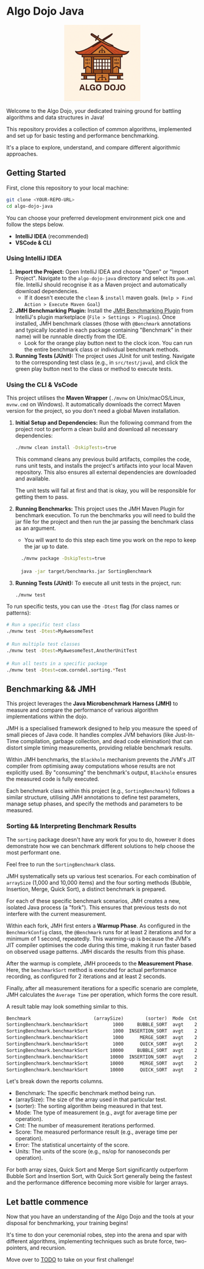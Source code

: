 # Algo Dojo Java

<p align="center">
  <img width="200px" src="src/main/resources/images/logo.png" alt="Algo Dojo Logo" />
</p>

Welcome to the Algo Dojo, your dedicated training ground for battling algorithms and data structures in Java!

This repository provides a collection of common algorithms, implemented and set up for basic testing and performance
benchmarking.

It's a place to explore, understand, and compare different algorithmic approaches.

## Getting Started

First, clone this repository to your local machine:

```bash
git clone <YOUR-REPO-URL>
cd algo-dojo-java
````

You can choose your preferred development environment pick one and follow the steps below.

- **IntelliJ IDEA** (recommended)
- **VSCode & CLI**

### Using IntelliJ IDEA

1. **Import the Project:** Open IntelliJ IDEA and choose "Open" or "Import Project". Navigate to the `algo-dojo-java`
   directory and select its `pom.xml` file. IntelliJ should recognise it as a Maven project and automatically download
   dependencies.
    - If it doesn't execute the `clean` & `install` maven goals. (`Help > Find Action > Execute Maven Goal`)
2. **JMH Benchmarking Plugin:** Install
   the [JMH Benchmarking Plugin](https://plugins.jetbrains.com/plugin/7529-jmh-java-microbenchmark-harness) from
   IntelliJ's plugin marketplace (`File > Settings > Plugins`). Once installed, JMH benchmark classes (those with
   `@Benchmark` annotations and typically located in each package containing "Benchmark" in their name) will be runnable
   directly from the IDE.
    - Look for the orange play button next to the clock icon. You can run the entire benchmark class
      or individual benchmark methods.
3. **Running Tests (JUnit):** The project uses JUnit for unit testing. Navigate to the corresponding test class (e.g.,
   in `src/test/java`), and click the green play button next to the class or method to execute tests.

### Using the CLI & VsCode

This project utilises the **Maven Wrapper** (`./mvnw` on Unix/macOS/Linux, `mvnw.cmd` on Windows). It automatically downloads the correct Maven version for the project, so you don't need a global Maven installation.


1. **Initial Setup and Dependencies:**
   Run the following command from the project root to perform a clean build and download all necessary dependencies:

   ```bash
   ./mvnw clean install -DskipTests=true
   ```

   This command cleans any previous build artifacts, compiles the code, runs unit tests, and installs the project's
   artifacts into your local Maven repository. This also ensures all external dependencies are downloaded and available.

   The unit tests will fail at first and that is okay, you will be responsible for getting them to pass.

2. **Running Benchmarks:**
   This project uses the JMH Maven Plugin for benchmark execution.
   To run the benchmarks you will need to build the jar file for the project and then run the jar passing the
   benchmark class as an argument.
    - You will want to do this step each time you work on the repo to keep the jar up to date.

   ```bash
     ./mvnw package -DskipTests=true
   
     java -jar target/benchmarks.jar SortingBenchmark
   ```

3. **Running Tests (JUnit):**
   To execute all unit tests in the project, run:

   ```bash
   ./mvnw test
   ```

To run specific tests, you can use the `-Dtest` flag (for class names or patterns):

   ```bash
   # Run a specific test class
   ./mvnw test -Dtest=MyAwesomeTest

   # Run multiple test classes
   ./mvnw test -Dtest=MyAwesomeTest,AnotherUnitTest

   # Run all tests in a specific package
   ./mvnw test -Dtest=com.corndel.sorting.*Test
   ```

## Benchmarking && JMH

This project leverages the **Java Microbenchmark Harness (JMH)** to measure and compare the performance of
various algorithm implementations within the dojo.

JMH is a specialised framework designed to help you measure the speed of small pieces of Java code. It
handles complex JVM behaviors (like Just-In-Time compilation, garbage collection, and dead code
elimination) that can distort simple timing measurements, providing reliable benchmark results.

Within JMH benchmarks, the `Blackhole` mechanism prevents the JVM's JIT compiler from optimising away computations whose
results are not explicitly used. By "consuming" the benchmark's output, `Blackhole` ensures the measured code is fully
executed.

Each benchmark class within this project (e.g., `SortingBenchmark`) follows a similar structure, utilising JMH
annotations to define test parameters, manage setup phases, and specify the methods and parameters to be measured.

### Sorting && Interpreting Benchmark Results

The `sorting` package doesn't have any work for you to do, however it does
demonstrate how we can benchmark different solutions to help choose the most
performant one.

Feel free to run the `SortingBenchmark` class.

JMH systematically sets up various test scenarios. For each combination of `arraySize` (1,000 and 10,000 items) and the four sorting methods (Bubble, Insertion, Merge, Quick Sort), a distinct benchmark is prepared.

For each of these specific benchmark scenarios, JMH creates a new, isolated Java process (a "fork"). This ensures that previous tests do not interfere with the current measurement.

Within each fork, JMH first enters a **Warmup Phase**. As configured in the `BenchmarkConfig` class, the `@Benchmark` runs for at least 2 iterations and for a minimum of 1 second, repeatedly. This warming-up is because the JVM's JIT compiler optimises the code during this time, making it run faster based on observed usage patterns. JMH discards the results from this phase.

After the warmup is complete, JMH proceeds to the **Measurement Phase**. Here, the `benchmarkSort` method is executed for actual performance recording, as configured for 2 iterations and at least 2 seconds.

Finally, after all measurement iterations for a specific scenario are complete, JMH calculates the `Average Time` per operation, which forms the core result.

A result table may look something similar to this.

```txt
Benchmark                       (arraySize)        (sorter)  Mode  Cnt          Score   Error  Units
SortingBenchmark.benchmarkSort         1000     BUBBLE_SORT  avgt    2    1208766.102          ns/op
SortingBenchmark.benchmarkSort         1000  INSERTION_SORT  avgt    2      77355.031          ns/op
SortingBenchmark.benchmarkSort         1000      MERGE_SORT  avgt    2      49039.550          ns/op
SortingBenchmark.benchmarkSort         1000      QUICK_SORT  avgt    2      21177.616          ns/op
SortingBenchmark.benchmarkSort        10000     BUBBLE_SORT  avgt    2  145963978.250          ns/op
SortingBenchmark.benchmarkSort        10000  INSERTION_SORT  avgt    2    6743038.553          ns/op
SortingBenchmark.benchmarkSort        10000      MERGE_SORT  avgt    2    1355871.755          ns/op
SortingBenchmark.benchmarkSort        10000      QUICK_SORT  avgt    2     966735.516          ns/op
```
Let's break down the reports columns.

- Benchmark: The specific benchmark method being run.
- (arraySize): The size of the array used in that particular test.
- (sorter): The sorting algorithm being measured in that test.
- Mode: The type of measurement (e.g., avgt for average time per operation).
- Cnt: The number of measurement iterations performed.
- Score: The measured performance result (e.g., average time per operation).
- Error: The statistical uncertainty of the score.
- Units: The units of the score (e.g., ns/op for nanoseconds per operation).

For both array sizes, Quick Sort and Merge Sort significantly outperform Bubble Sort and Insertion Sort, with Quick Sort generally being the fastest and the performance difference becoming more visible for larger arrays.

## Let battle commence

Now that you have an understanding of the Algo Dojo and the tools at your disposal for benchmarking, your training begins!

It's time to don your ceremonial robes, step into the arena and spar with different algorithms, implementing techniques such as brute force, two-pointers, and recursion. 

Move over to [TODO](./TODO.md) to take on your first challenge!
